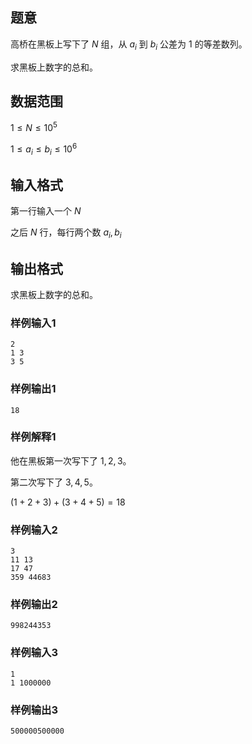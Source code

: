 ## 题意
高桥在黑板上写下了 $N$ 组，从 $a_i$ 到 $b_i$ 公差为 $1$ 的等差数列。

求黑板上数字的总和。
## 数据范围
$1\le N \le 10^5$

$1\le a_i\le b_i \le 10^6$
## 输入格式
第一行输入一个 $N$

之后 $N$ 行，每行两个数 $a_i,b_i$ 
## 输出格式
求黑板上数字的总和。
### 样例输入1
```
2
1 3
3 5
```
### 样例输出1
```
18
```
### 样例解释1
他在黑板第一次写下了 $1,2,3$。

第二次写下了 $3,4,5$。

$(1+2+3)+(3+4+5)=18$
### 样例输入2
```
3
11 13
17 47
359 44683
```
### 样例输出2
```
998244353
```
### 样例输入3
```
1
1 1000000
```
### 样例输出3
```
500000500000
```
